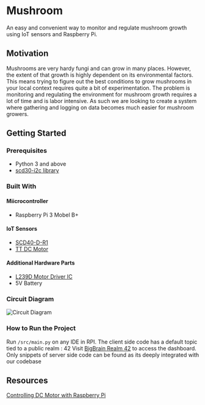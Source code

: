 # Mushroom
An easy and convenient way to monitor and regulate mushroom growth using IoT sensors and Raspberry Pi.

## Motivation
Mushrooms are very hardy fungi and can grow in many places. However, the extent of that growth is highly dependent on its environmental factors. This means trying to figure out the best conditions to grow mushrooms in your local context requires quite a bit of experimentation. The problem is monitoring and regulating the environment for mushroom growth requires a lot of time and is labor intensive. As such we are looking to create a system where gathering and logging on data becomes much easier for mushroom growers. 

## Getting Started

### Prerequisites
- Python 3 and above
- [scd30-i2c library](https://pypi.org/project/scd30-i2c/)

### Built With
#### Miicrocontroller
- Raspberry Pi 3 Mobel B+

#### IoT Sensors
- [SCD40-D-R1](https://sg.element14.com/sensirion/scd40-d-r1/gas-detection-sensor-co2-40000ppm/dp/3677905)
- [TT DC Motor](https://www.adafruit.com/product/3777)

#### Additional Hardware Parts
- [L239D Motor Driver IC](https://shopee.sg/L293D-L293-L293B-DIP-SOP-Push-Pull-Four-Channel-Stepper-Motor-Driver-IC-i.161496038.6002004709)
- 5V Battery 

### Circuit Diagram
![Circuit Diagram](/images/circuit_diagram.png)

### How to Run the Project
Run `/src/main.py` on any IDE in RPI.
The client side code has a default topic tied to a public realm : 42
Visit [BigBrain Realm 42](https://bigbrain.link/realms/42/42) to access the dashboard.
Only snippets of server side code can be found as its deeply integrated with our codebase


## Resources
[Controlling DC Motor with Raspberry Pi](https://www.electronicshub.org/controlling-a-dc-motor-with-raspberry-pi/)

